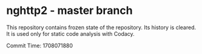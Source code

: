 # nghttp2 - master branch

This repository contains frozen state of the repository.
Its history is cleared. It is used only for static code
analysis with Codacy.

Commit Time: 1708071880